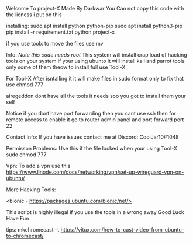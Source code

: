 Welcome To project-X 
Made By Darkwar
You Can not copy this code with the licness i put on this 

installing:
sudo apt install python python-pip
sudo apt install python3-pip
pip install -r requirement.txt
python project-x

if you use toolx to move the files use
mv <file diretory> <file path>

Info:
*Note this code needs root*
This system will install crap load of hacking tools on your system if your using ubunto 
it will install kali and parrot tools only some of them theow  to install full use Tool-X

For Tool-X After isntalling it it will make files in sudo format only to fix that use
chmod 777 <file name>

airegeddon dont have all the tools it needs soo you got to install them your self 

Notice if you dont have port forwarding then you cant use ssh then for remote access to enable it 
go to router admin panel and port forward port 22


Contact Info:
If you have issues contact me at
Discord: CoolJar10#1048

Permisson Problems:
Use this if the file locked when your using Tool-X
sudo chmod 777 <file>

Vpn:
To add a vpn use this
https://www.linode.com/docs/networking/vpn/set-up-wireguard-vpn-on-ubuntu/

More Hacking Tools:

<bionic - https://packages.ubuntu.com/bionic/net/>


This script is highly illegal if you use the tools in a wrong away 
Good Luck Have Fun

tips:
mkchromecast –t
https://vitux.com/how-to-cast-video-from-ubuntu-to-chromecast/
